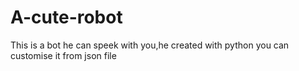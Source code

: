 # A-cute-robot
This is a bot he can speek with you,he created with python you can customise it from json file 
